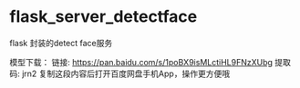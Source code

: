 # flask_server_detectface

flask 封装的detect face服务

模型下载：
链接: https://pan.baidu.com/s/1poBX9isMLctiHL9FNzXUbg 提取码: jrn2 复制这段内容后打开百度网盘手机App，操作更方便哦